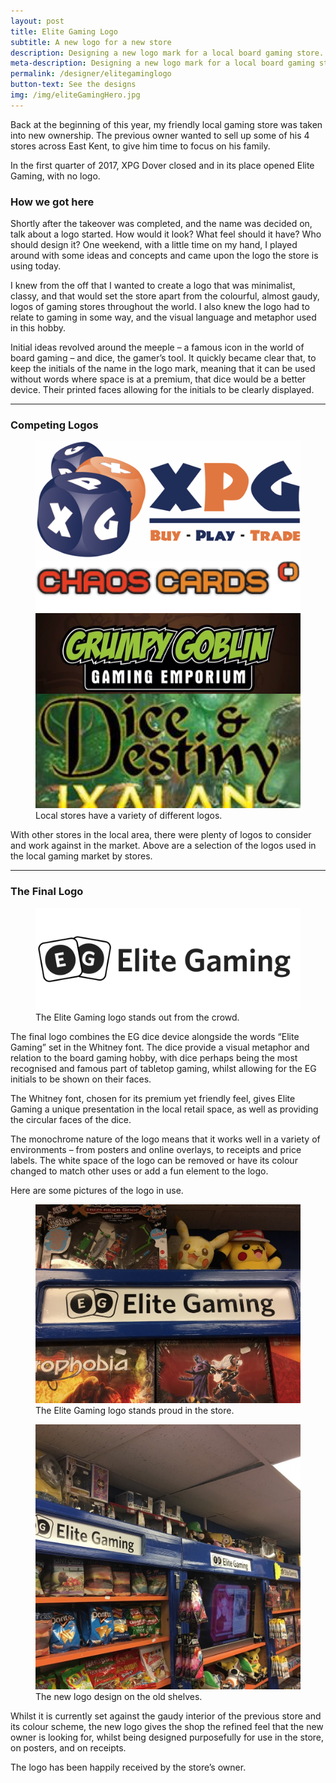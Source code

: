 ```yaml
---
layout: post
title: Elite Gaming Logo
subtitle: A new logo for a new store
description: Designing a new logo mark for a local board gaming store.
meta-description: Designing a new logo mark for a local board gaming store.
permalink: /designer/elitegaminglogo
button-text: See the designs
img: /img/eliteGamingHero.jpg
---
```


Back at the beginning of this year, my friendly local gaming store was taken into new ownership. The previous owner wanted to sell up some of his 4 stores across East Kent, to give him time to focus on his family.

In the first quarter of 2017, XPG Dover closed and in its place opened Elite Gaming, with no logo.

### How we got here
Shortly after the takeover was completed, and the name was decided on, talk about a logo started. How would it look? What feel should it have? Who should design it? One weekend, with a little time on my hand, I played around with some ideas and concepts and came upon the logo the store is using today.

I knew from the off that I wanted to create a logo that was minimalist, classy, and that would set the store apart from the colourful, almost gaudy, logos of gaming stores throughout the world. I also knew the logo had to relate to gaming in some way, and the visual language and metaphor used in this hobby.

Initial ideas revolved around the meeple – a famous icon in the world of board gaming – and dice, the gamer’s tool. It quickly became clear that, to keep the initials of the name in the logo mark, meaning that it can be used without words where space is at a premium, that dice would be a better device. Their printed faces allowing for the initials to be clearly displayed.

<hr />

### Competing Logos

<figure class="figure d-block text-center">
  <img src="/img/elite-gaming-logo/eliteGamingCompetition.png" class="figure-img img-fluid rounded" alt="An image of competing logos from other local gaming stores.">
  <figcaption class="figure-caption text-center">Local stores have a variety of different logos.</figcaption>
</figure>

With other stores in the local area, there were plenty of logos to consider and work against in the market. Above are a selection of the logos used in the local gaming market by stores.

<hr />

### The Final Logo

<figure class="figure d-block text-center">
  <img src="/img/elite-gaming-logo/eliteGamingLogo.png" class="figure-img img-fluid rounded" alt="The Elite Gaming EG Dice logo with accompanying letters in black.">
  <figcaption class="figure-caption text-center">The Elite Gaming logo stands out from the crowd.</figcaption>
</figure>

The final logo combines the EG dice device alongside the words “Elite Gaming” set in the Whitney font. The dice provide a visual metaphor and relation to the board gaming hobby, with dice perhaps being the most recognised and famous part of tabletop gaming, whilst allowing for the EG initials to be shown on their faces.

The Whitney font, chosen for its premium yet friendly feel, gives Elite Gaming a unique presentation in the local retail space, as well as providing the circular faces of the dice.

The monochrome nature of the logo means that it works well in a variety of environments – from posters and online overlays, to receipts and price labels. The white space of the logo can be removed or have its colour changed to match other uses or add a fun element to the logo.

Here are some pictures of the logo in use.

<figure class="figure d-block text-center">
  <img src="/img/elite-gaming-logo/eliteGamingInStore.jpeg" class="figure-img img-fluid rounded" alt="The new logo took pride of place on the shelves in the store.">
  <figcaption class="figure-caption text-center">The Elite Gaming logo stands proud in the store.</figcaption>
</figure>

<figure class="figure d-block text-center">
  <img src="/img/elite-gaming-logo/eliteGamingShelves.jpeg" class="figure-img img-fluid rounded" alt="The new logo took pride of place on the shelves in the store.">
  <figcaption class="figure-caption text-center">The new logo design on the old shelves.</figcaption>
</figure>

Whilst it is currently set against the gaudy interior of the previous store and its colour scheme, the new logo gives the shop the refined feel that the new owner is looking for, whilst being designed purposefully for use in the store, on posters, and on receipts.

The logo has been happily received by the store’s owner.
